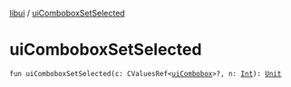 [libui](index.md) / [uiComboboxSetSelected](./ui-combobox-set-selected.md)

# uiComboboxSetSelected

`fun uiComboboxSetSelected(c: CValuesRef<`[`uiCombobox`](ui-combobox.md)`>?, n: `[`Int`](https://kotlinlang.org/api/latest/jvm/stdlib/kotlin/-int/index.html)`): `[`Unit`](https://kotlinlang.org/api/latest/jvm/stdlib/kotlin/-unit/index.html)